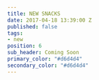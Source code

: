 ```yaml
---
title: NEW SNACKS
date: 2017-04-18 13:39:00 Z
published: false
tags:
- new
position: 6
sub_header: Coming Soon
primary_color: "#d6d4d4"
secondary_color: "#d6d4d4"
---
```


